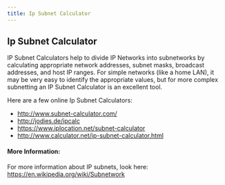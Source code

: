 ```yaml
---
title: Ip Subnet Calculator
---
```

## Ip Subnet Calculator

IP Subnet Calculators help to divide IP Networks into subnetworks by calculating appropriate network addresses, subnet masks, broadcast addresses, and host IP ranges.  For simple networks (like a home LAN), it may be very easy to identify the appropriate values, but for more complex subnetting an IP Subnet Calculator is an excellent tool.

Here are a few online Ip Subnet Calculators:

- http://www.subnet-calculator.com/
- http://jodies.de/ipcalc
- https://www.iplocation.net/subnet-calculator
- http://www.calculator.net/ip-subnet-calculator.html


<!-- The article goes here, in GitHub-flavored Markdown. Feel free to add YouTube videos, images, and CodePen/JSBin embeds  -->

#### More Information:
<!-- Please add any articles you think might be helpful to read before writing the article -->
For more information about IP subnets, look here:
https://en.wikipedia.org/wiki/Subnetwork



